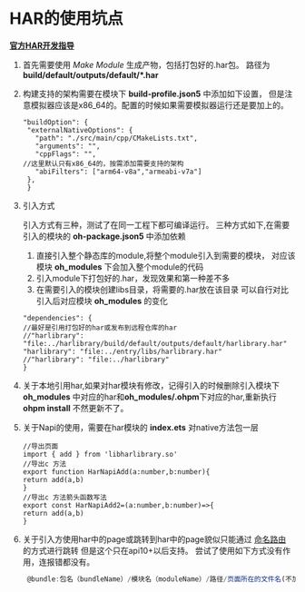 # HAR的使用坑点
 [**官方HAR开发指导**](https://gitee.com/openharmony/docs/blob/master/zh-cn/application-dev/quick-start/har-package.md)

1. 首先需要使用 *Make Module* 生成产物，包括打包好的.har包。
   路径为 **build/default/outputs/default/*.har**
2. 构建支持的架构需要在模块下 **build-profile.json5** 中添加如下设置，
   但是注意模拟器应该是x86_64的。配置的时候如果需要模拟器运行还是要加上的。
   ```
   "buildOption": {
    "externalNativeOptions": {
      "path": "./src/main/cpp/CMakeLists.txt",
      "arguments": "",
      "cppFlags": "",
   //这里默认只有x86_64的，按需添加需要支持的架构
      "abiFilters": ["arm64-v8a","armeabi-v7a"]
    },
    }
    ``` 
3. 引入方式

   引入方式有三种，测试了在同一工程下都可编译运行。
   三种方式如下,在需要引入的模块的 **oh-package.json5** 中添加依赖
    1. 直接引入整个静态库的module,将整个module引入到需要的模块，
       对应该模块 **oh_modules** 下会加入整个module的代码
    2. 引入module下打包好的.har，发现效果和第一种差不多
    3. 在需要引入的模块创建libs目录，将需要的.har放在该目录
       可以自行对比引入后对应模块 **oh_modules** 的变化
    ```
   "dependencies": {
    //最好是引用打包好的har或发布到远程仓库的har
    //"harlibrary": "file:../harlibrary/build/default/outputs/default/harlibrary.har"
    "harlibrary": "file:../entry/libs/harlibrary.har"
    //"harlibrary": "file:../harlibrary"
    }
   ```
4. 关于本地引用har,如果对har模块有修改，记得引入的时候删除引入模块下 **oh_modules**
   中对应的har和**oh_modules/.ohpm**下对应的har,重新执行 **ohpm install** 不然更新不了。
5. 关于Napi的使用，需要在har模块的 **index.ets** 对native方法包一层
   ```
   //导出页面
   import { add } from 'libharlibrary.so'
   //导出c 方法
   export function HarNapiAdd(a:number,b:number){
   return add(a,b)
   }
   //导出c 方法箭头函数写法
   export const HarNapiAdd2=(a:number,b:number)=>{
   return add(a,b)
   }
   ```
6. 关于引入方使用har中的page或跳转到har中的page貌似只能通过
   [命名路由](https://gitee.com/openharmony/docs/blob/master/zh-cn/application-dev/ui/arkts-routing.md#%E5%91%BD%E5%90%8D%E8%B7%AF%E7%94%B1)
   的方式进行跳转
   但是这个只在api10+以后支持。
   尝试了使用如下方式没有作用，连报错都没有。
   ```typescript
    @bundle:包名（bundleName）/模块名（moduleName）/路径/页面所在的文件名(不加.ets后缀)'   
   ```